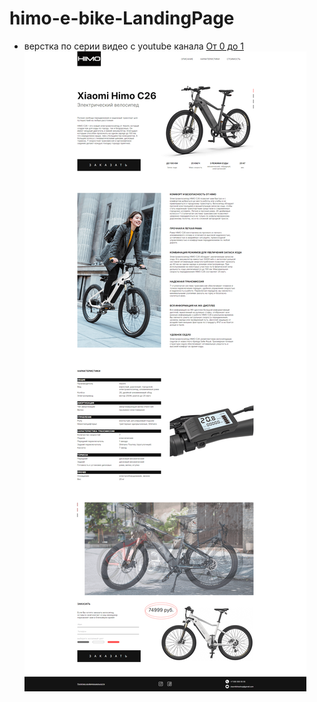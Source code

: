 # himo-e-bike-LandingPage
- верстка по серии видео с youtube канала [От 0 до 1](https://www.youtube.com/@vadymprokopchuk/videos)
![cover image](./cover.png)
